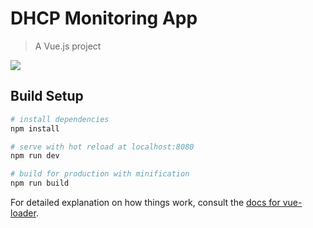 # DHCP Monitoring App

> A Vue.js project

<img src="https://tylerjdev.sfo2.cdn.digitaloceanspaces.com/dhcpapp.png">

## Build Setup

``` bash
# install dependencies
npm install

# serve with hot reload at localhost:8080
npm run dev

# build for production with minification
npm run build
```

For detailed explanation on how things work, consult the [docs for vue-loader](http://vuejs.github.io/vue-loader).
